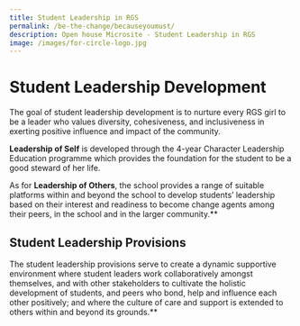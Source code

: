 ```yaml
---
title: Student Leadership in RGS
permalink: /be-the-change/becauseyoumust/
description: Open house Microsite - Student Leadership in RGS
image: /images/for-circle-logo.jpg
---
```

# **Student Leadership Development**



The goal of student leadership development is to nurture every RGS girl to be a leader who values diversity, cohesiveness, and inclusiveness in exerting positive influence and impact of the community. 

**Leadership of Self**  is developed through the 4-year Character Leadership Education programme which provides the foundation for the student to be a good steward of her life.

  
As for **Leadership of Others**, the school provides a range of suitable platforms within and beyond the school to develop students’ leadership based on their interest and readiness to become change agents among their peers, in the school and in the larger community.**


## **Student Leadership Provisions**

The student leadership provisions serve to create a dynamic supportive environment where student leaders work collaboratively amongst themselves, and with other stakeholders to cultivate the holistic development of students, and peers who bond, help and influence each other positively; and where the culture of care and support is extended to others within and beyond its grounds.**